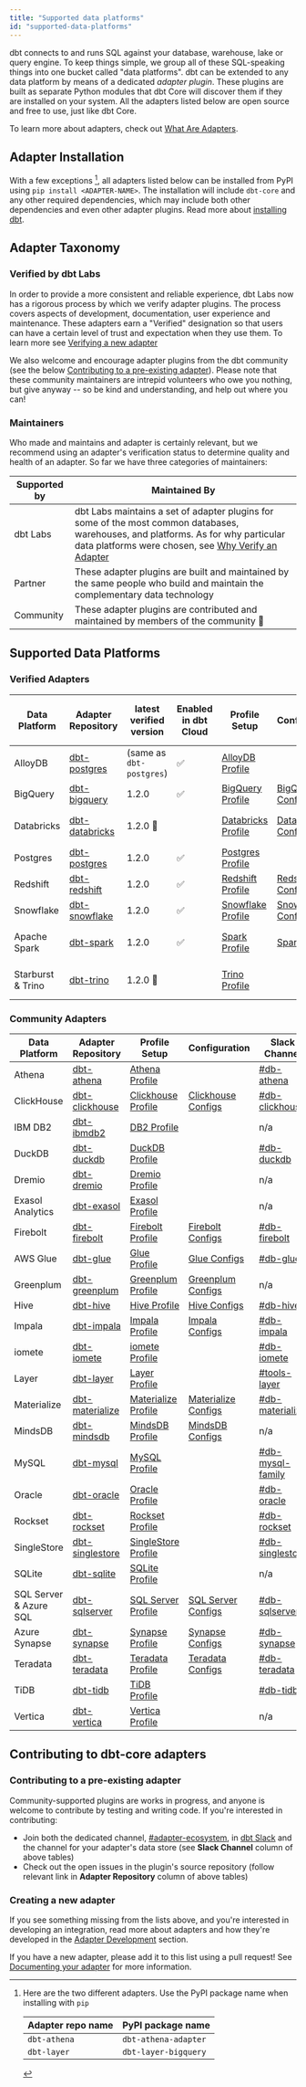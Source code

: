 ```yaml
---
title: "Supported data platforms"
id: "supported-data-platforms"
---
```


dbt connects to and runs SQL against your database, warehouse, lake or query engine. To keep things simple, we group all of these SQL-speaking things into one bucket called "data platforms". dbt can be extended to any data platform by means of a dedicated _adapter plugin_. These plugins are built as separate Python modules that dbt Core will discover them if they are installed on your system. All the adapters listed below are open source and free to use, just like dbt Core.

To learn more about adapters, check out [What Are Adapters](contributing/adapter-development/1-what-are-adapters).

## Adapter Installation

With a few exceptions [^1], all adapters listed below can be installed from PyPI using `pip install <ADAPTER-NAME>`. The installation will include `dbt-core` and any other required dependencies, which may include both other dependencies and even other adapter plugins. Read more about [installing dbt](dbt-cli/install/overview).

## Adapter Taxonomy

### Verified by dbt Labs

In order to provide a more consistent and reliable experience, dbt Labs now has a rigorous process by which we verify adapter plugins. The process covers aspects of development, documentation, user experience and maintenance. These adapters earn a "Verified" designation so that users can have a certain level of trust and expectation when they use them. To learn more see [Verifying a new adapter](docs/contributing/adapter-development/7-verifying-a-new-adapter)

We also welcome and encourage adapter plugins from the dbt community (see the below [Contributing to a pre-existing adapter](#contributing-to-a-pre-existing-adapter)). Please note that these community maintainers are intrepid volunteers who owe you nothing, but give anyway -- so be kind and understanding, and help out where you can!

### Maintainers

Who made and maintains and adapter is certainly relevant, but we recommend using an adapter's verification status to determine quality and health of an adapter. So far we have three categories of maintainers:

| Supported by | Maintained By                                                                                                                |
| ------------ | -------------------------------------------------------------------------------------------------------------------------- |
| dbt Labs     | dbt Labs maintains a set of adapter plugins for some of the most common databases, warehouses, and platforms. As for why particular data platforms were chosen, see [Why Verify an Adapter](7-verifying-a-new-adapter#why-verify-an-adapter)                 |
| Partner      | These adapter plugins are built and maintained by the same people who build and maintain the complementary data technology |
| Community    | These adapter plugins are contributed and maintained by members of the community 🌱                                       |


## Supported Data Platforms



### Verified Adapters

| Data Platform     | Adapter Repository                                             | latest verified version  | Enabled in dbt Cloud      | Profile Setup                            | Configuration                                                | dbt Community Slack channel                                                             | Maintained By |
| ----------------- | -------------------------------------------------------------- | ------------------------ | ------------------ | ---------------------------------------- | ------------------------------------------------------------ | ------------------------------------------------------------------------- | ------------- |
| AlloyDB           | [dbt-postgres](https://github.com/dbt-labs/dbt-postgres)       | (same as `dbt-postgres`) | :white_check_mark: | [AlloyDB Profile](alloydb-profile)       |                                                              | [#db-postgres](https://getdbt.slack.com/archives/C0172G2E273)             | n/a           |
| BigQuery          | [dbt-bigquery](https://github.com/dbt-labs/dbt-bigquery)       | 1.2.0                    | :white_check_mark: | [BigQuery Profile](bigquery-profile)     | [BigQuery Configs](bigquery-configs)                         | [#db-bigquery](https://getdbt.slack.com/archives/C99SNSRTK)               | dbt Labs      |
| Databricks        | [dbt-databricks](https://github.com/databricks/dbt-databricks) | 1.2.0 :construction:     |                    | [Databricks Profile](databricks-profile) | [Databricks Configs](spark-configs#databricks-configuration) | [#db-databricks-and-spark](https://getdbt.slack.com/archives/C01DRQ178LQ) | Databricks    |
| Postgres          | [dbt-postgres](https://github.com/dbt-labs/dbt-postgres)       | 1.2.0                    | :white_check_mark: | [Postgres Profile](postgres-profile)     |                                                              | [#db-postgres](https://getdbt.slack.com/archives/C0172G2E273)             | dbt Labs      |
| Redshift          | [dbt-redshift](https://github.com/dbt-labs/dbt-redshift)       | 1.2.0                    | :white_check_mark: | [Redshift Profile](redshift-profile)     | [Redshift Configs](redshift-configs)                         | [#db-redshift](https://getdbt.slack.com/archives/C01DRQ178LQ)             | dbt Labs      |
| Snowflake         | [dbt-snowflake](https://github.com/dbt-labs/dbt-snowflake)     | 1.2.0                    | :white_check_mark: | [Snowflake Profile](snowflake-profile)   | [Snowflake Configs](snowflake-configs)                       | [#db-snowflake](https://getdbt.slack.com/archives/C01DRQ178LQ)            | dbt Labs      |
| Apache Spark      | [dbt-spark](https://github.com/dbt-labs/dbt-spark)             | 1.2.0                    | :white_check_mark: | [Spark Profile](spark-profile)           | [Spark Configs](spark-configs)                               | [#db-databricks-and-spark](https://getdbt.slack.com/archives/C01DRQ178LQ) | dbt Labs      |
| Starburst & Trino | [dbt-trino](https://github.com/starburstdata/dbt-trino)        | 1.2.0 :construction:     |                    | [Trino Profile](trino-profile)           |                                                              | [#db-presto-trino](https://getdbt.slack.com/archives/C013MLFR7BQ)         | Starburst     |

### Community Adapters

| Data Platform          | Adapter Repository                                                                              | Profile Setup                              | Configuration                              | Slack Channel                                                     | Maintained By |
| ---------------------- | ----------------------------------------------------------------------------------------------- | ------------------------------------------ | ------------------------------------------ | ----------------------------------------------------------------- | ------------- |
| Athena                 | [dbt-athena](https://github.com/Tomme/dbt-athena)                                               | [Athena Profile](athena-profile)           |                                            | [#db-athena](https://getdbt.slack.com/archives/C013MLFR7BQ)       | Community     |
| ClickHouse             | [dbt-clickhouse](https://github.com/ClickHouse/dbt-clickhouse)                                  | [Clickhouse Profile](clickhouse-profile)   | [Clickhouse Configs](clickhouse-configs)   | [#db-clickhouse](https://getdbt.slack.com/archives/C03KVDLMNV6)     | Clickhouse    |
| IBM DB2                | [dbt-ibmdb2](https://github.com/aurany/dbt-ibmdb2)                                              | [DB2 Profile](ibmdb2-profile)              |                                            | n/a                                                               | Community     |
| DuckDB                 | [dbt-duckdb](https://github.com/jwills/dbt-duckdb/)                                             | [DuckDB Profile](duckdb-profile)           |                                            | [#db-duckdb](https://getdbt.slack.com/archives/C039D1J1LA2)       | Community     |
| Dremio                 | [dbt-dremio](https://github.com/fabrice-etanchaud/dbt-dremio/)                                  | [Dremio Profile](dremio-profile)           |                                            | n/a                                                               | Community     |
| Exasol Analytics       | [dbt-exasol](https://github.com/tglunde/dbt-exasol)                                             | [Exasol Profile](exasol-profile)           |                                            | n/a                                                               | Community     |
| Firebolt               | [dbt-firebolt](https://github.com/firebolt-db/dbt-firebolt)                                     | [Firebolt Profile](firebolt-profile)       | [Firebolt Configs](firebolt-configs)       | [#db-firebolt](https://getdbt.slack.com/archives/C02PYT5CXN0)     | Firebolt      |
| AWS Glue               | [dbt-glue](https://github.com/aws-samples/dbt-glue)                                             | [Glue Profile](glue-profile)               | [Glue Configs](glue-configs)               | [#db-glue](https://getdbt.slack.com/archives/C02R4HSMBAT)         | AWS           |
| Greenplum              | [dbt-greenplum](https://github.com/markporoshin/dbt-greenplum)                                  | [Greenplum Profile](greenplum-profile)     | [Greenplum Configs](greenplum-configs)     | n/a                                                               | Community     |
| Hive                   | [dbt-hive](https://github.com/cloudera/dbt-hive)                                                | [Hive Profile](hive-profile)               | [Hive Configs](hive-configs)               | [#db-hive](https://getdbt.slack.com/archives/C0401DTNSKW)         | Cloudera      |
| Impala                 | [dbt-impala](https://github.com/cloudera/dbt-impala)                                            | [Impala Profile](impala-profile)           | [Impala Configs](impala-configs)           | [#db-impala](https://getdbt.slack.com/archives/C03K2PTHHTP)       | Cloudera      |
| iomete                 | [dbt-iomete](https://github.com/iomete/dbt-iomete)                                              | [iomete Profile](iomete-profile)           |                                            | [#db-iomete](https://getdbt.slack.com/archives/C03JFG22EP9)       | Iomete        |
| Layer         | [dbt-layer](https://github.com/layerai/dbt-layer)                                               | [Layer Profile](layer-profile)             |                                            | [#tools-layer](https://getdbt.slack.com/archives/C03STA39TFE)     | Layer AI      |
| Materialize            | [dbt-materialize](https://github.com/MaterializeInc/materialize/blob/main/misc/dbt-materialize) | [Materialize Profile](materialize-profile) | [Materialize Configs](materialize-configs) | [#db-materialize](https://getdbt.slack.com/archives/C01PWAH41A5)  | Materialize   |
| MindsDB                | [dbt-mindsdb](https://github.com/mindsdb/dbt-mindsdb)                                           | [MindsDB Profile](mindsdb-profile)         | [MindsDB Configs](mindsdb-configs)         | n/a                                                               | MindsDB       |
| MySQL                  | [dbt-mysql](https://github.com/dbeatty10/dbt-mysql)                                             | [MySQL Profile](mysql-profile)             |                                            | [#db-mysql-family](https://getdbt.slack.com/archives/C03BK0SHC64) | Community     |
| Oracle                 | [dbt-oracle](https://github.com/oracle/dbt-oracle)                                              | [Oracle Profile](oracle-profile)           |                                            | [#db-oracle](https://getdbt.slack.com/archives/C01PWH4TXLY)       | Oracle        |
| Rockset                | [dbt-rockset](https://github.com/rockset/dbt-rockset)                                           | [Rockset Profile](rockset-profile)         |                                            | [#db-rockset](https://getdbt.slack.com/archives/C02J7AZUAMN)      | Rockset       |
| SingleStore            | [dbt-singlestore](https://github.com/memsql/dbt-singlestore)                                    | [SingleStore Profile](singlestore-profile) |                                            | [#db-singlestore](https://getdbt.slack.com/archives/C02V2QHFF7U)  | Single Store  |
| SQLite                 | [dbt-sqlite](https://github.com/codeforkjeff/dbt-sqlite)                                        | [SQLite Profile](sqlite-profile)           |                                            | n/a                                                               | Community     |
| SQL Server & Azure SQL | [dbt-sqlserver](https://github.com/dbt-msft/dbt-sqlserver/)                                     | [SQL Server Profile](mssql-profile)        | [SQL Server Configs](mssql-configs)        | [#db-sqlserver](https://getdbt.slack.com/archives/CMRMDDQ9W)      | Community     |
| Azure Synapse          | [dbt-synapse](https://github.com/dbt-msft/dbt-synapse)                                          | [Synapse Profile](azuresynapse-profile)    | [Synapse Configs](azuresynapse-configs)    | [#db-synapse](https://getdbt.slack.com/archives/C01DRQ178LQ)      | Community     |
| Teradata               | [dbt-teradata](https://github.com/teradata/dbt-teradata)                                        | [Teradata Profile](teradata-profile)       | [Teradata Configs](teradata-configs)       | [#db-teradata](https://getdbt.slack.com/archives/C027B6BHMT3)     | Teradata      |
| TiDB                   | [dbt-tidb](https://github.com/pingcap/dbt-tidb)                                                 | [TiDB Profile](tidb-profile)               |                                            | [#db-tidb](https://getdbt.slack.com/archives/C03CC86R1NY)         | PingCAP       |
| Vertica                | [dbt-vertica](https://github.com/ahedengren/dbt-vertica)                                        | [Vertica Profile](vertica-profile)         |                                            | n/a                                                               | Community     |

## Contributing to dbt-core adapters

### Contributing to a pre-existing adapter

Community-supported plugins are works in progress, and anyone is welcome to contribute by testing and writing code. If you're interested in contributing:

- Join both the dedicated channel, [#adapter-ecosystem](https://getdbt.slack.com/archives/C030A0UF5LM), in [dbt Slack](https://community.getdbt.com/) and the channel for your adapter's data store (see **Slack Channel** column of above tables)
- Check out the open issues in the plugin's source repository (follow relevant link in **Adapter Repository** column of above tables)

### Creating a new adapter

If you see something missing from the lists above, and you're interested in developing an integration, read more about adapters and how they're developed in the  [Adapter Development](/category/adapter-development) section.

If you have a new adapter, please add it to this list using a pull request! See [Documenting your adapter](5-documenting-a-new-adapter) for more information.

[^1]: Here are the two different adapters. Use the PyPI package name when installing with `pip`

    | Adapter repo name | PyPI package name    |
    | ----------------- | -------------------- |
    | `dbt-athena`      | `dbt-athena-adapter` |
    | `dbt-layer`       | `dbt-layer-bigquery` |
